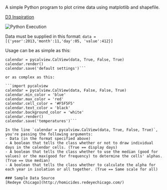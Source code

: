 A simple Python program to plot crime data using matplotlib and shapefile. 

[D3 Inspiration](http://bl.ocks.org/mbostock/4063318)

![Python Execution](https://raw.github.com/oneschirm/python-calview/master/redeye_data_nodates.png)

Data must be supplied in this format:
`data = [{'year':2013,'month':11,'day':05, 'value':412}]`

Usage can be as simple as this: 

```import pycalview
calendar = pycalview.CalView(data, True, False, True)
calendar.render()
calendar.save('default settings')```

or as complex as this:

```import pycalview
calendar = pycalview.CalView(data, False, False, True)
calendar.min_color = 'blue'
calendar.max_color = 'red'
calendar.cell_color = '#F5F5F5'
calendar.text_color = 'black'
calendar.background_color = 'white'
calendar.render()
calendar.save('temperatures')```

In the line `calendar = pycalview.CalView(data, True, False, True)`, you're passing the following arguments:
- Data (in the format specified above)
- A boolean that tells the class whether or not to draw individual days in the calendar cells. (True == display days)
- A boolean that tells the class whether to use the median (good for values) or the max(good for frequency) to determine the cells' alphas. (True == Use median)
- A boolean that tells the class whether to calculate the alpha for each year in isolation or all together. (True == Same scale for all)

### Sample Data Source
[Redeye Chicago](http://homicides.redeyechicago.com/)